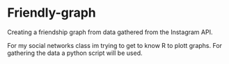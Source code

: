 # Friendly-graph
Creating a friendship graph from data gathered from the Instagram API.

For my social networks class im trying to get to know R to plott graphs. For gathering the data a python script will be used.
